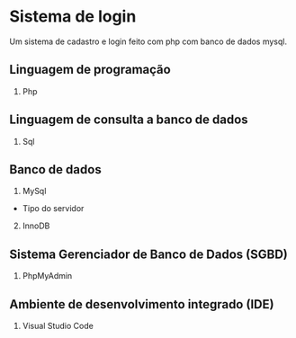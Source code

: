 # Sistema de login

Um sistema de cadastro e login feito com php com banco de dados mysql.

## Linguagem de programação

1. Php 

## Linguagem de consulta a banco de dados

1. Sql

## Banco de dados

1. MySql

- Tipo do servidor

2. InnoDB

## Sistema Gerenciador de Banco de Dados (SGBD)

1. PhpMyAdmin

## Ambiente de desenvolvimento integrado (IDE)

1. Visual Studio Code

